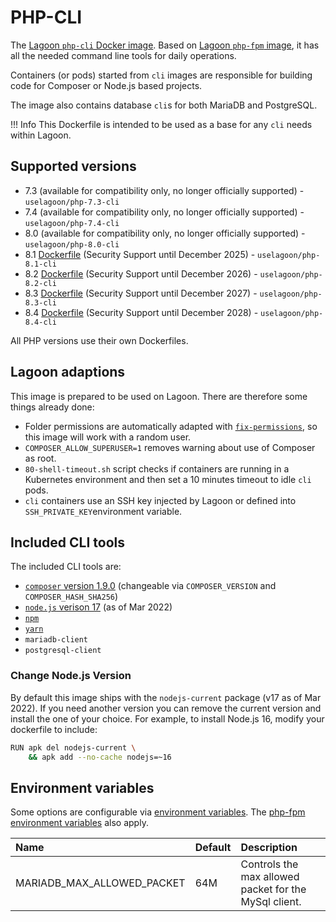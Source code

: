 # PHP-CLI

The [Lagoon `php-cli` Docker image](https://github.com/uselagoon/lagoon-images/blob/main/images/php-cli). Based on [Lagoon `php-fpm` image](./php-fpm.md), it has all the needed command line tools for daily operations.

Containers \(or pods\) started from `cli` images are responsible for building code for Composer or Node.js based projects.

The image also contains database `cli`s for both MariaDB and PostgreSQL.

!!! Info
    This Dockerfile is intended to be used as a base for any `cli` needs within Lagoon.

## Supported versions

* 7.3 \(available for compatibility only, no longer officially supported\) - `uselagoon/php-7.3-cli`
* 7.4 \(available for compatibility only, no longer officially supported\) - `uselagoon/php-7.4-cli`
* 8.0 \(available for compatibility only, no longer officially supported\) - `uselagoon/php-8.0-cli`
* 8.1 [Dockerfile](https://github.com/uselagoon/lagoon-images/blob/main/images/php-cli/8.1.Dockerfile) (Security Support until December 2025) - `uselagoon/php-8.1-cli`
* 8.2 [Dockerfile](https://github.com/uselagoon/lagoon-images/blob/main/images/php-cli/8.2.Dockerfile) (Security Support until December 2026) - `uselagoon/php-8.2-cli`
* 8.3 [Dockerfile](https://github.com/uselagoon/lagoon-images/blob/main/images/php-cli/8.3.Dockerfile) (Security Support until December 2027) - `uselagoon/php-8.3-cli`
* 8.4 [Dockerfile](https://github.com/uselagoon/lagoon-images/blob/main/images/php-cli/8.4.Dockerfile) (Security Support until December 2028) - `uselagoon/php-8.4-cli`


All PHP versions use their own Dockerfiles.

## Lagoon adaptions

This image is prepared to be used on Lagoon. There are therefore some things already done:

* Folder permissions are automatically adapted with [`fix-permissions`](https://github.com/uselagoon/lagoon-images/blob/main/images/commons/fix-permissions), so this image will work with a random user.
* `COMPOSER_ALLOW_SUPERUSER=1` removes warning about use of Composer as root.
* `80-shell-timeout.sh` script checks if containers are running in a Kubernetes environment and then set a 10 minutes timeout to idle `cli` pods.
* `cli` containers use an SSH key injected by Lagoon or defined into `SSH_PRIVATE_KEY`environment variable.

## Included CLI tools

The included CLI tools are:

* [`composer` version 1.9.0](https://getcomposer.org/) \(changeable via `COMPOSER_VERSION` and `COMPOSER_HASH_SHA256`\)
* [`node.js` verison 17](https://nodejs.org/en/) \(as of Mar 2022\)
* [`npm`](https://www.npmjs.com/)
* [`yarn`](https://yarnpkg.com/lang/en/)
* `mariadb-client`
* `postgresql-client`

### Change Node.js Version

By default this image ships with the `nodejs-current` package \(v17 as of Mar 2022\). If you need another version you can remove the current version and install the one of your choice. For example, to install Node.js 16, modify your dockerfile to include:

```bash title="Update Node.js version"
RUN apk del nodejs-current \
    && apk add --no-cache nodejs=~16
```

## Environment variables

Some options are configurable via [environment
variables](../concepts-advanced/environment-variables.md). The [php-fpm
environment variables](php-fpm.md#environment-variables) also apply.

| Name                       | Default | Description                                           |
| :------------------------- | :------ | :---------------------------------------------------- |
| MARIADB_MAX_ALLOWED_PACKET | 64M     | Controls the max allowed packet for the MySql client. |
